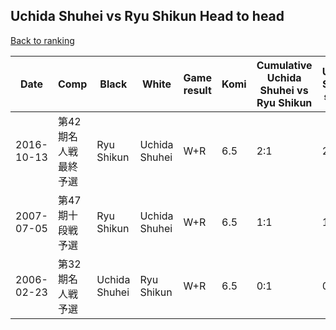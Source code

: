 ## Uchida Shuhei vs Ryu Shikun Head to head

[Back to ranking](../../index.md)




| **Date** | **Comp** | **Black** | **White** | **Game result** | **Komi** | **Cumulative Uchida Shuhei vs Ryu Shikun** | **Uchida Shuhei streak** | **Ryu Shikun streak** | 
| --- | --- | --- | --- | --- | --- | --- | --- | --- |
| 2016-10-13 | 第42期名人戦最終予選 | Ryu Shikun | Uchida Shuhei | W+R | 6.5 | 2:1 | 2 | 0 | 
| 2007-07-05 | 第47期十段戦予選 | Ryu Shikun | Uchida Shuhei | W+R | 6.5 | 1:1 | 1 | 0 | 
| 2006-02-23 | 第32期名人戦予選 | Uchida Shuhei | Ryu Shikun | W+R | 6.5 | 0:1 | 0 | 1 |




